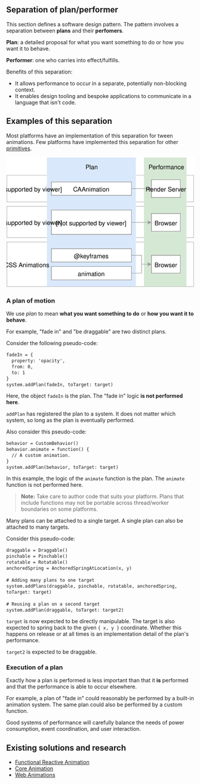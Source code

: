 ## Separation of plan/performer

This section defines a software design pattern. The pattern involves a separation between **plans** and their **perfomers**.

**Plan**: a detailed proposal for what you want something to do or how you want it to behave.

**Performer**: one who carries into effect/fulfills.

Benefits of this separation:

- It allows performance to occur in a separate, potentially non-blocking context.
- It enables design tooling and bespoke applications to communicate in a language that isn't code.

## Examples of this separation

Most platforms have an implementation of this separation for tween animations. Few platforms have implemented this separation for other [primitives](../primitives.md).

![](../_assets/PatternMatches.svg)

### A plan of motion

We use *plan* to mean **what you want something to do** or **how you want it to behave**.

For example, "fade in" and "be draggable" are two distinct plans.

Consider the following pseudo-code:

    fadeIn = {
      property: 'opacity',
      from: 0,
      to: 1
    }
    system.addPlan(fadeIn, toTarget: target)

Here, the object `fadeIn` is the plan. The "fade in" logic **is not performed here**.

`addPlan` has registered the plan to a system. It does not matter which system, so long as the plan is eventually performed.

Also consider this pseudo-code:

    behavior = CustomBehavior()
    behavior.animate = function() {
      // A custom animation.
    }
    system.addPlan(behavior, toTarget: target)

In this example, the logic of the `animate` function is the plan. The `animate` function is not performed here.

> **Note:** Take care to author code that suits your platform. Plans that include functions may not be portable across thread/worker boundaries on some platforms.

Many plans can be attached to a single target. A single plan can also be attached to many targets.

Consider this pseudo-code:

    draggable = Draggable()
    pinchable = Pinchable()
    rotatable = Rotatable()
    anchoredSpring = AnchoredSpringAtLocation(x, y)
    
    # Adding many plans to one target
    system.addPlans(draggable, pinchable, rotatable, anchoredSpring, toTarget: target)
    
    # Reusing a plan on a second target
    system.addPlan(draggable, toTarget: target2)

`target` is now expected to be directly manipulable. The target is also expected to spring back to the given `{ x, y }` coordinate. Whether this happens on release or at all times is an implementation detail of the plan's performance.

`target2` is expected to be draggable.

### Execution of a plan

Exactly how a plan is performed is less important than that it **is** performed and that the performance is able to occur elsewhere.

For example, a plan of "fade in" could reasonably be performed by a built-in animation system. The same plan could also be performed by a custom function.

Good systems of performance will carefully balance the needs of power consumption, event coordination, and user interaction.

## Existing solutions and research

- [Functional Reactive Animation](http://haskell.cs.yale.edu/wp-content/uploads/2011/02/icfp97.pdf)
- [Core Animation](https://developer.apple.com/library/ios/documentation/Cocoa/Conceptual/CoreAnimation_guide/CoreAnimationBasics/CoreAnimationBasics.html)
- [Web Animations](https://w3c.github.io/web-animations/)

<!--

LGTM:
- appsforartists
- featherless
- larche
- markwei

-->
